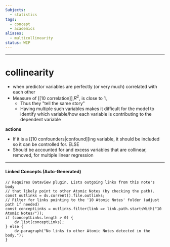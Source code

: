 ```yaml
---
Subjects:
  - statistics
tags:
  - concept
  - academics
aliases:
  - multicollinearity
status: WIP
---
```

---
# collinearity 
- when predictor variables are perfectly (or very much) correlated with each other
- Measure of [[10 correlation]],$R^2$, is close to 1, 
	- Thus they "tell the same story"
	- Having multiple such variables makes it difficult for the model to identify which variable/how each variable is contributing to the dependent variable

**actions** 
- If it is a [[10 confounders|confound]]ing variable, it should be included so it can be controlled for. ELSE
- Should be accounted for and excess variables that are collinear, removed, for multiple linear regression 

---
#### Linked Concepts (Auto-Generated)
```dataviewjs
// Requires Dataview plugin. Lists outgoing links from this note's body
// that likely point to other Atomic Notes (by checking the path).
const outlinks = dv.current().file.outlinks;
// Filter for links pointing to the '10 Atomic Notes' folder (adjust path if needed)
const conceptLinks = outlinks.filter(link => link.path.startsWith("10 Atomic Notes/"));
if (conceptLinks.length > 0) {
    dv.list(conceptLinks);
} else {
    dv.paragraph("No links to other Atomic Notes detected in the body.");
}
```